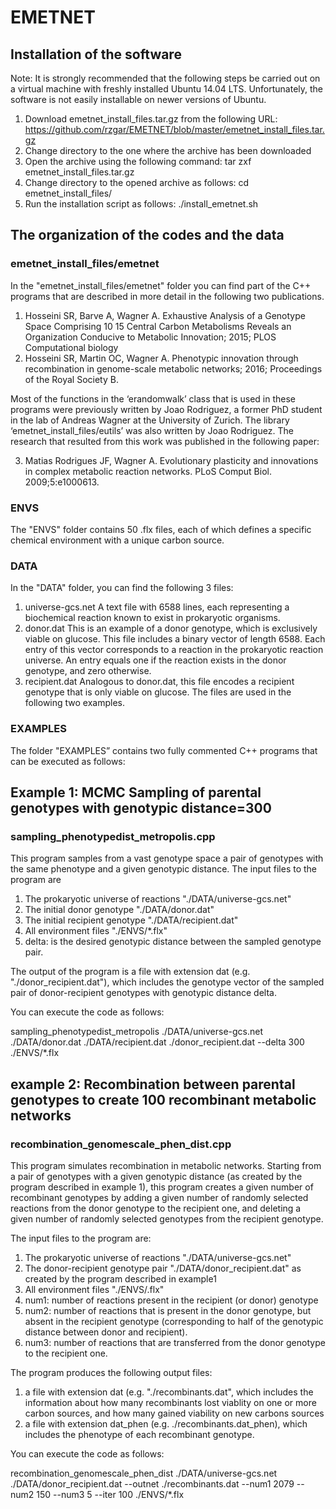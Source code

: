 # EMETNET
## Installation of the software
Note: It is strongly recommended that the following steps be carried out on a virtual
machine with freshly installed Ubuntu 14.04 LTS. Unfortunately, the software is not easily installable on newer versions of Ubuntu.
1. Download emetnet_install_files.tar.gz from the following URL:
https://github.com/rzgar/EMETNET/blob/master/emetnet_install_files.tar.gz
2. Change directory to the one where the archive has been downloaded
3. Open the archive using the following command:
tar zxf emetnet_install_files.tar.gz
4. Change directory to the opened archive as follows:
cd emetnet_install_files/
5. Run the installation script as follows:
./install_emetnet.sh

## The organization of the codes and the data
### emetnet_install_files/emetnet
In the "emetnet_install_files/emetnet" folder you can find part of the C++ programs that are described in more detail in the following two publications.

1. Hosseini SR, Barve A, Wagner A. Exhaustive Analysis of a Genotype Space Comprising 10 15 Central Carbon Metabolisms Reveals an Organization Conducive to Metabolic Innovation; 2015; PLOS Computational biology
2. Hosseini SR, Martin OC, Wagner A. Phenotypic innovation through recombination in genome-scale metabolic networks; 2016; Proceedings of the Royal Society B.

Most of the functions in the ‘erandomwalk’ class that is used in these programs were previously written by Joao Rodriguez, a former PhD student in the lab of Andreas Wagner at the University of Zurich. The library ‘emetnet_install_files/eutils’ was also written by Joao Rodriguez. The research that resulted from this work was published in the following paper:

3. Matias Rodrigues JF, Wagner A. Evolutionary plasticity and innovations in complex metabolic reaction networks. PLoS Comput Biol. 2009;5:e1000613.

### ENVS
The "ENVS" folder contains 50 .flx files, each of which defines a specific chemical environment with a unique carbon source.
### DATA
In the "DATA" folder, you can find the following 3 files:
1. universe-gcs.net
A text file with 6588 lines, each representing a biochemical reaction known to exist in prokaryotic organisms.
2. donor.dat
This is an example of a donor genotype, which is exclusively viable on glucose. This file includes a binary vector of length 6588. Each entry of this vector corresponds to a reaction in the prokaryotic reaction universe. An entry equals one if the reaction exists in the donor genotype, and zero otherwise.
3. recipient.dat
Analogous to donor.dat, this file encodes a recipient genotype that is only viable on glucose. The files are used in the following two examples.
### EXAMPLES
The folder "EXAMPLES” contains two fully commented C++ programs that can be executed as follows:

## Example 1: MCMC Sampling of parental genotypes with genotypic distance=300
### sampling_phenotypedist_metropolis.cpp
This program samples from a vast genotype space a pair of genotypes with the same phenotype and a given genotypic distance.
The input files to the program are 
1) The prokaryotic universe of reactions "./DATA/universe-gcs.net"
2) The initial donor genotype "./DATA/donor.dat"
3) The initial recipient genotype "./DATA/recipient.dat"
4) All environment files "./ENVS/*.flx"
5) delta: is the desired genotypic distance between the sampled genotype pair.

The output of the program is a file with extension dat (e.g. "./donor_recipient.dat"), which includes the genotype vector of the sampled pair of donor-recipient genotypes with genotypic distance delta.

You can execute the code as follows:

sampling_phenotypedist_metropolis  ./DATA/universe-gcs.net ./DATA/donor.dat ./DATA/recipient.dat ./donor_recipient.dat --delta 300 ./ENVS/*.flx

## example 2: Recombination between parental genotypes to create 100 recombinant metabolic networks
### recombination_genomescale_phen_dist.cpp
This program simulates recombination in metabolic networks.
Starting from a pair of genotypes with a given genotypic distance (as created by the program described in example 1), this program creates a given number of recombinant genotypes by adding a given number of randomly selected reactions from the donor genotype to the recipient one, and deleting a given number of randomly selected genotypes from the recipient genotype.

The input files to the program are:
1) The prokaryotic universe of reactions "./DATA/universe-gcs.net"
2) The donor-recipient genotype pair "./DATA/donor_recipient.dat" as created by the program described in example1
3) All environment files "./ENVS/.flx"
4) num1: number of reactions present in the recipient (or donor) genotype
5) num2: number of reactions that is present in the donor genotype, but absent in the recipient genotype (corresponding to half of the genotypic distance between donor and recipient).
6) num3: number of reactions that are transferred from the donor genotype to the recipient one.

The program produces the following output files:

1) a file with extension dat (e.g. "./recombinants.dat", which includes the information about how many recombinants lost viablity on one or more carbon sources, and how many gained viability on new carbons sources 
2) a file with extension dat_phen (e.g. ./recombinants.dat_phen), which includes the phenotype of each recombinant genotype.

You can execute the code as follows:

recombination_genomescale_phen_dist ./DATA/universe-gcs.net ./DATA/donor_recipient.dat --outnet ./recombinants.dat  --num1 2079 --num2 150 --num3 5  --iter 100 ./ENVS/*.flx
